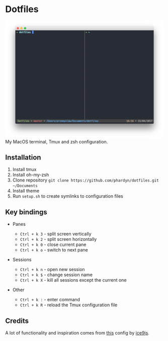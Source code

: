 # Dotfiles
![terminal](images/terminal.png)
My MacOS terminal, Tmux and zsh configuration.

## Installation
1. Install tmux
2. Install oh-my-zsh
3. Clone repository `git clone https://github.com/phardyn/dotfiles.git ~/Documents`
4. Install theme
5. Run `setup.sh` to create symlinks to configuration files

## Key bindings
- Panes
  - `Ctrl + k 3` - split screen vertically
  - `Ctrl + k 2` - split screen horizontally
  - `Ctrl + k 0` - close current pane
  - `Ctrl + k o` - switch to next pane

- Sessions
  - `Ctrl + k n` - open new session
  - `Ctrl + k $` - change session name
  - `Ctrl + k X` - kill all sessions except the current one

- Other
  - `Ctrl + k :` - enter command
  - `Ctrl + k R` - reload the Tmux configuration file

## Credits
A lot of functionality and inspiration comes from [this](https://github.com/ice9js/dragons) config by [ice9js](https://github.com/ice9js).
